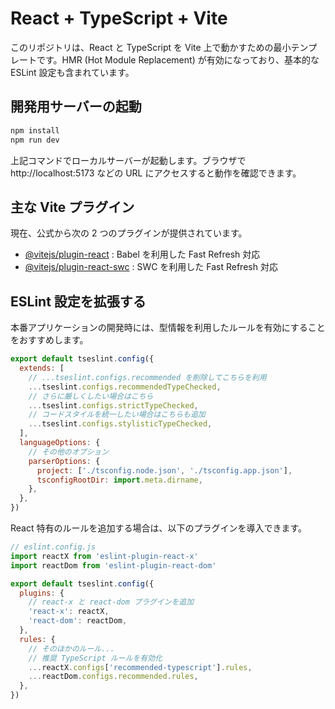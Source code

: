 # React + TypeScript + Vite

このリポジトリは、React と TypeScript を Vite 上で動かすための最小テンプレートです。HMR (Hot Module Replacement) が有効になっており、基本的な ESLint 設定も含まれています。

## 開発用サーバーの起動
```bash
npm install
npm run dev
```
上記コマンドでローカルサーバーが起動します。ブラウザで http://localhost:5173 などの URL にアクセスすると動作を確認できます。

## 主な Vite プラグイン

現在、公式から次の 2 つのプラグインが提供されています。

- [@vitejs/plugin-react](https://github.com/vitejs/vite-plugin-react/blob/main/packages/plugin-react) : Babel を利用した Fast Refresh 対応
- [@vitejs/plugin-react-swc](https://github.com/vitejs/vite-plugin-react/blob/main/packages/plugin-react-swc) : SWC を利用した Fast Refresh 対応

## ESLint 設定を拡張する

本番アプリケーションの開発時には、型情報を利用したルールを有効にすることをおすすめします。

```js
export default tseslint.config({
  extends: [
    // ...tseslint.configs.recommended を削除してこちらを利用
    ...tseslint.configs.recommendedTypeChecked,
    // さらに厳しくしたい場合はこちら
    ...tseslint.configs.strictTypeChecked,
    // コードスタイルを統一したい場合はこちらも追加
    ...tseslint.configs.stylisticTypeChecked,
  ],
  languageOptions: {
    // その他のオプション
    parserOptions: {
      project: ['./tsconfig.node.json', './tsconfig.app.json'],
      tsconfigRootDir: import.meta.dirname,
    },
  },
})
```

React 特有のルールを追加する場合は、以下のプラグインを導入できます。

```js
// eslint.config.js
import reactX from 'eslint-plugin-react-x'
import reactDom from 'eslint-plugin-react-dom'

export default tseslint.config({
  plugins: {
    // react-x と react-dom プラグインを追加
    'react-x': reactX,
    'react-dom': reactDom,
  },
  rules: {
    // そのほかのルール...
    // 推奨 TypeScript ルールを有効化
    ...reactX.configs['recommended-typescript'].rules,
    ...reactDom.configs.recommended.rules,
  },
})
```

